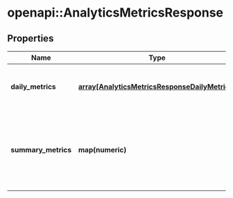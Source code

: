 # openapi::AnalyticsMetricsResponse


## Properties
Name | Type | Description | Notes
------------ | ------------- | ------------- | -------------
**daily_metrics** | [**array[AnalyticsMetricsResponseDailyMetrics]**](AnalyticsMetricsResponse_daily_metrics.md) | Array with the requested daily metric records | [optional] 
**summary_metrics** | **map(numeric)** | The metric name and value over the requested period for each requested metric | [optional] 


